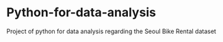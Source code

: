# Python-for-data-analysis
Project of python for data analysis regarding the Seoul Bike Rental dataset
